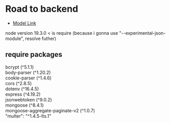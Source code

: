 # Road to backend 

- [Model Link](https://app.eraser.io/workspace/YtPqZ1VogxGy1jzIDkzj)

 node version 19.3.0 < is require (because i gonna use "--experimental-json-module", resolve futher)  

## require packages

bcrypt (^5.1.1)<br>
body-parser (^1.20.2)<br>
cookie-parser (^1.4.6)<br>
cors (^2.8.5)<br>
dotenv (^16.4.5)<br>
express (^4.19.2)<br>
jsonwebtoken (^9.0.2)<br>
mongoose (^8.4.1)<br>
mongoose-aggregate-paginate-v2 (^1.0.7)<br>
"multer": "^1.4.5-lts.1"<br>

